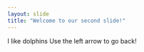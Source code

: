 ```yaml
---
layout: slide
title: "Welcome to our second slide!"
---
```

I like dolphins
Use the left arrow to go back!
